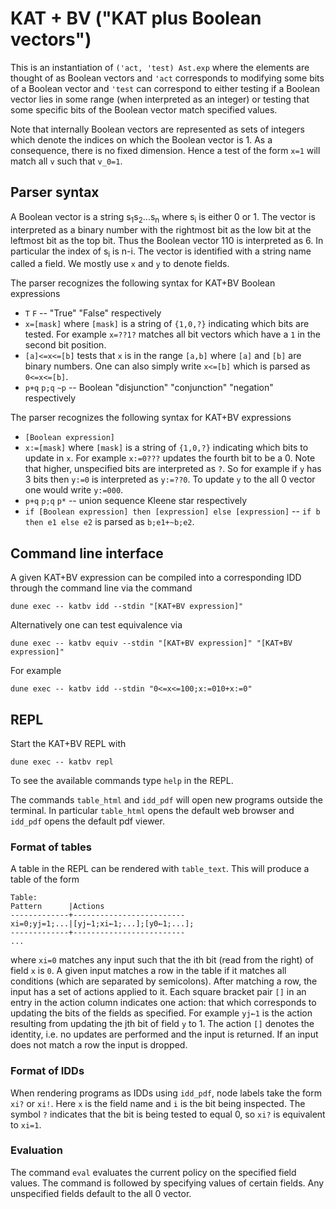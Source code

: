 # KAT + BV ("KAT plus Boolean vectors")
This is an instantiation of `('act, 'test) Ast.exp` where the elements are thought
of as Boolean vectors and `'act` corresponds to modifying some bits of a Boolean
vector and `'test` can correspond to either testing if a Boolean vector lies in
some range (when interpreted as an integer) or testing that some specific bits
of the Boolean vector match specified values.

Note that internally Boolean vectors are represented as sets of integers which
denote the indices on which the Boolean vector is 1. As a consequence, there is
no fixed dimension. Hence a test of the form `x=1` will match all `v` such that
`v_0=1`. 

## Parser syntax
A Boolean vector is a string s<sub>1</sub>s<sub>2</sub>...s<sub>n</sub> where 
s<sub>i</sub> is either 0 or 1. The vector is interpreted as a binary number 
with the rightmost bit as the low bit at the leftmost bit as the top bit. Thus
the Boolean vector 110 is interpreted as 6. In particular the index of s<sub>i</sub>
is n-i. The vector is identified with a string name called a field. We mostly use
`x` and `y` to denote fields.

The parser recognizes the following syntax for KAT+BV Boolean expressions
- `T` `F` -- "True" "False" respectively
- `x=[mask]` where `[mask]` is a string of `{1,0,?}` indicating which bits are 
tested. For example `x=??1?` matches all bit vectors which have a `1` in the 
second bit position.
- `[a]<=x<=[b]` tests that `x` is in the range `[a,b]` where `[a]` and `[b]` are
binary numbers. One can also simply write `x<=[b]` which is parsed as `0<=x<=[b]`.
- `p+q` `p;q` `~p` -- Boolean "disjunction" "conjunction" "negation" respectively

The parser recognizes the following syntax for KAT+BV expressions
- `[Boolean expression]`
- `x:=[mask]` where `[mask]` is a string of `{1,0,?}` indicating which bits to 
update in `x`. For example `x:=0???` updates the fourth bit to be a 0. Note that
higher, unspecified bits are interpreted as `?`. So for example if `y` has 3 bits
then `y:=0` is interpreted as `y:=??0`. To update `y` to the all 0 vector one would
write `y:=000`.
- `p+q` `p;q` `p*` -- union sequence Kleene star respectively
- `if [Boolean expression] then [expression] else [expression]` -- 
`if b then e1 else e2` is parsed as `b;e1+~b;e2`.


## Command line interface
A given KAT+BV expression can be compiled into a corresponding IDD through the 
command line via the command
```
dune exec -- katbv idd --stdin "[KAT+BV expression]"
```
Alternatively one can test equivalence via
```
dune exec -- katbv equiv --stdin "[KAT+BV expression]" "[KAT+BV expression]"
```
For example
```
dune exec -- katbv idd --stdin "0<=x<=100;x:=010+x:=0"
```

## REPL
Start the KAT+BV REPL with
```
dune exec -- katbv repl
```
To see the available commands type `help` in the REPL.

The commands `table_html` and `idd_pdf` will open new programs outside the terminal.
In particular `table_html` opens the default web browser and `idd_pdf` opens the
default pdf viewer.

### Format of tables
A table in the REPL can be rendered with `table_text`. This will produce a table
of the form

```
Table: 
Pattern      |Actions
-------------+-------------------------
xi=0;yj=1;...|[yj←1;xi←1;...];[y0←1;...];
-------------+-------------------------
...
```
where `xi=0` matches any input such that the ith bit (read from the right) of
field `x` is `0`. A given input matches a row in the table if it matches all conditions
(which are separated by semicolons). After matching a row, the input has a set of
actions applied to it. Each square bracket pair `[]` in an entry in the action
column indicates one action: that which corresponds to updating the bits of the
fields as specified. For example `yj←1` is the action resulting from updating 
the jth bit of field `y` to 1. The action `[]` denotes the identity, i.e. no
updates are performed and the input is returned. If an input does not match a row
the input is dropped.


### Format of IDDs
When rendering programs as IDDs using `idd_pdf`, node labels take the form `xi?`
or `xi!`. Here `x` is the field name and `i` is the bit being inspected. The symbol
`?` indicates that the bit is being tested to equal 0, so `xi?` is equivalent to
`xi=1`.


### Evaluation
The command `eval` evaluates the current policy on the specified field values. The
command is followed by specifying values of certain fields. Any unspecified fields
default to the all 0 vector. 
